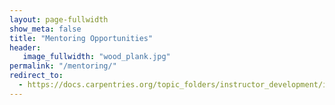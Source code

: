 ```yaml
---
layout: page-fullwidth
show_meta: false
title: "Mentoring Opportunities"
header:
   image_fullwidth: "wood_plank.jpg"
permalink: "/mentoring/"
redirect_to:
  - https://docs.carpentries.org/topic_folders/instructor_development/instructor_development_committee.html
---
```


